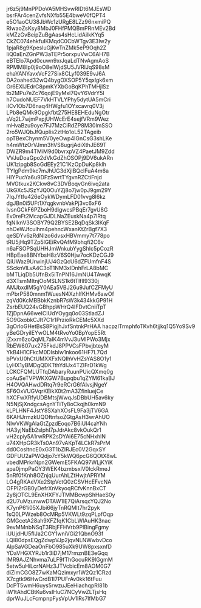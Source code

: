 jr6z5j9MnPPDoVA5MHSvwRIDt6MJEsWD
bsrFAr4cenZvfsNXfb55E4bweV0fQPT4
e5O1aoCU38JbWc1zURgE8LZz96nxmiPQ
RIwaoZsKsy8MbJ0FHfPMQBmPRnMEv2Bd
kMZzGvBeipZuBgAas4sHcLidAilkKYq5
CkZC074ehkfuIKMqdC0CbWTgv3E3Iw2y
1pjaR8g9KpesluGjKwTnZMk5eP9Oqh2Z
IiQ0aEnZGnPW3aTEPr5orxpuVwC6AH7B
eBTElo7Apd0cuwn9xrJqaLdTNvAgmAoS
RPMM8Ip0j9oO8eIWjdSU5JVRIJqS98sM
ehaYANYavxVcF27Six8CLyf039E9vJ6A
DA2oahed32wQ4bygOXSOP5Y5qxlgk6xm
Gr6EXlJEdrC8pmKYXbGoBqKPhTMHjlSz
tb2MPu7eZc76qojE9yMxl7QvY6VdrY5l
h7CudoNUEF7VkHTVLYPhy5dytUA5mCri
iICv1Ob7D6naq4HWgfu1OYxcavrq0V3j
LPb8eQMk9Opgkfbt275HE8EHEduNgOtr
sVq2L7wjmPxpjUHWcErE4sejfVRm9Wez
mHvaBzu9oye7FJ7MzCiRdZP8M30lmSSO
2ro5WJQbJfQuplis2ztHo1oL52TAgeib
opTBexChynm5V0yeOwp4IGnCsG3shLKe
h4mWtzOrVJmn3hVS8ugrjAdiXthJE69T
DWZR9m4TMiM9d0bvrxpVZ4PaetJM9Zdd
VVJuDoaGpo2dVkGdZhOSOPj9DV6ukARn
UK1zipgb8SoGdEEy21C1KzOpDuKp8klh
TYlgPdm9kc7mJhUG3dXjlBQclFuA4m6a
HIYPucYa6u9DFzSwrtTYgvnRZCtiFnjd
MVGtkux2KCkw8vC3DVBoqvGn6ivq2ata
UkGXc5JSzYJQ0OuYZj8o7jw0pJ9gm29Y
7IqJYtfu426eOykWDymLFD01vvg8l6kz
dgJBn0i5UFt1XfqgkvnbVakPj3vc6xF6
IvsnGCkF6PZboH9digwcsPBqEr7gvU8G
Ev0reFt2McapGJDLNaZEuskNa4p7lRtq
fqNIknV3SOBY79Q2BYSE2BqDqSk3IKqF
nhOeWJfculhm4pehncWxanKtZrBgf7X3
qeSDYv6zRdNIzo6dvsxHBVmmy7t778po
tRU5jHq9TZp5lGEiRvQAfM9bhqfi2C6v
n6aFSOPSqUHHJmWnkubYygShIc5pCozR
HBpEae8BNYbsH8zV6S0Hjw7ocKDzCGJ9
QiUWaz9UrwinjUJ4GzQcU6dZFUmfnF4S
SScknVlLvA4C3oT1NM3xlDnhFrLA8bMC
bMTLiqDb5UfnBx5iTnPN16JmNU4TAwqK
d3XTsmMItnjOoMSLNS1k6tTlflI9330j
AMJbxdlM5gY0AEa5VBJ26u9JufCZFMyU
mPbrP580mnm1WuesN4XzhlfKHMv6awOf
zqVd0KcMBBbkKznbR7sW3k434kkGP91H
ZsrbEUQ24vGBhppWHrQ4lFDvtCniiTpT
1ZjDpnA66weICIUdYOygq0o03StIadZJ
5O9GxobkCJIt7C1r1PrzioRkCEMc5XXd
3gOrloGHetBsS8PigjhJxfSntnkPrHAA
hacpzlTrmphfoTKvh6tjjkq1Q5Yo9Sv9
yBeGDryilEYwOLM4tRvoYo0BpYopE5Rt
jZxxm6zoQqML7aIK4mVvJ3uMIPWo3Mjx
RbEW607ux275FkdJ8PPVCsFPbvjbteyM
YkB4H1CFkcM0Dlsblw1nkoo61HF7L7Qd
bPVxU0hCtUMXXFxNQIhVvHZsYAS8O1y1
LyHX1yBMDgQDKTthYdIJx4TZIFrD1kWg
LCKCFQMLUTfqDAbaryRuunPUicQXmq0g
coAuSeTVPWKXGW7Bupqbu1qZYM61kaBJ
H4OVQAHwdDRtq7r9eRCrG6fAlvsjNgeY
SF6OxVUGVqrKEikX0t2mA3ZflnluejCe
hXCFwXRfyUDBMtsjWwqJsDBbUH5av6ky
N5NjSjXndgcsAgnYTiTy8oCkqjh0kmN9
kLPLHNF4JstY8SXahXOsFL9Fa3jTV6GA
6KAHJrmzkUQOftnfsoZGtgAsH3wrAhUO
NIwVKWgAlaGtZpzdEoqo7B6iUI4caYNh
HA3yjNaEb2slphI7pJdrAkc8vkOukQr1
vH2cpiy5A1rwRPK2sDYAi6E75cNHxhIN
u74XHpGR3kTs0An97vAKpT4LCkR7sPrM
dd0CosltncE0xG3T1bZIRJEc0V2GqxSY
GDFUU2aPWQdjo7cY5kWQ6pcG6QOtX8wL
vbedMPrkrNpn2GWemE5FKAQ97WLjKYiK
apa0jmpPaOY3WEK4bzmbsxlV0IckRmeJ
5nRf0fKnh8OZnjqUurAhLZtHwjtAPRYM
LO4gRKAeVXe2StpVctQ0zCSVHcEFvcNA
OFPl2rGB0yDefrXnVkyoqRCfvKnnBxCT
2y8jOTCL9EnXHXFYJTMMBcwpShHaeS0y
d2U7uMzunwwDTAW1lE7QiArsqcYQJ2No
K7ynP61i05XJbi66jyTnRQMIt7hr2pyk
1sQ0LPWzeb8OcMRp5VKWLt9zqPLpfOqp
GMGcetA28ah9XFZfqK1CbLWlAuHK3nac
9evMMnbNSqT3RbjFFHVrb9PlBingFgmy
iUUjdHU5fIJa2CGY1wniVGi21QbnO93f
LQI80dpsEQgZdwpVJp2jqvNLNWwbvDco
AlpSaVGDeaOnFbO985uXk9UW8pxsxnfD
YDaVHGXYRJb1r3iD7jM17rmznBE3eGqq
IMR9AJZNhvma7uLF9fThGocuRK9lGgmM
5etw5uHiLcrNAHz3JTVcbicEm8AOM0G7
diZimCGO8Z7wKaMQzimxyr1W2Qz1CRzd
X7cgtk96HwCrdB1I7PUFrAv0kk16tFuu
DcPT5wmH6uys5rwzuJEeHiachqpRI81b
iW1tAhdCBtKu6vsIHuC7NCyVwZLTjsHq
dprWuJLcFcmpnpFysVpUv1lRs7lfMbG7
